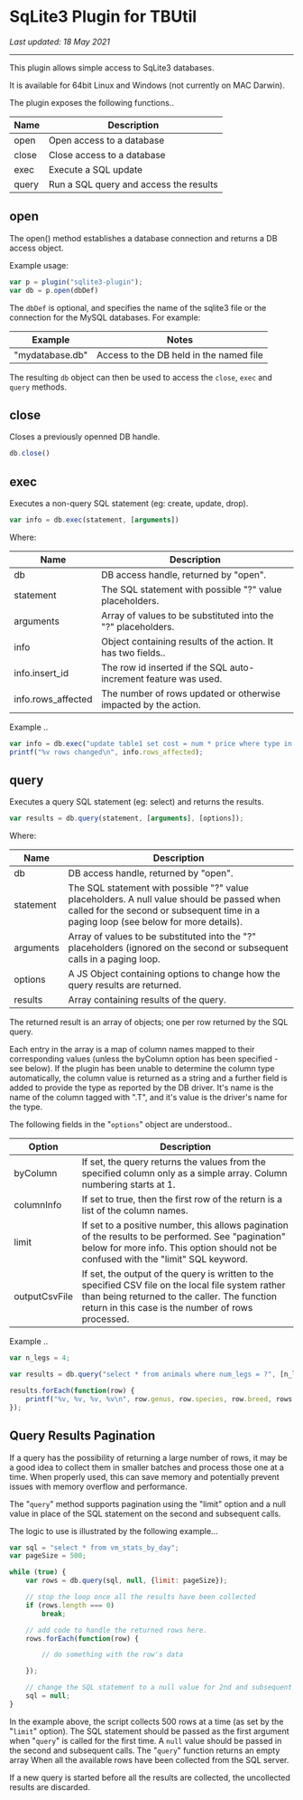 # SqLite3 Plugin for TBUtil

*Last updated: 18 May 2021*

---

This plugin allows simple access to SqLite3 databases.

It is available for 64bit Linux and Windows (not currently on MAC Darwin).

The plugin exposes the following functions..

| Name   | Description                              |
|--------|------------------------------------------|
| open   | Open access to a database                |
| close  | Close access to a database               |
| exec   | Execute a SQL update                     |
| query  | Run a SQL query and access the results   |

## open

The open() method establishes a database connection and returns a DB access object.



Example usage:

```javascript
var p = plugin("sqlite3-plugin");
var db = p.open(dbDef)
```

The `dbDef` is optional, and specifies the name of the sqlite3 file or the connection for the MySQL databases. For example:

| Example                | Notes  |
|----------------------- | ------ |
| "mydatabase.db"        | Access to the DB held in the named file |

The resulting `db` object can then be used to access the `close`, `exec` and `query` methods.

## close

Closes a previously openned DB handle.

```javascript
db.close()
```

## exec

Executes a non-query SQL statement (eg: create, update, drop).

```javascript
var info = db.exec(statement, [arguments])
```

Where:

| Name               | Description                                                     |
|--------------------|-----------------------------------------------------------------|
| db                 | DB access handle, returned by "open".                           |
| statement          | The SQL statement with possible "?" value placeholders.         |
| arguments          | Array of values to be substituted into the "?" placeholders.    |
| info               | Object containing results of the action. It has two fields..    |
| info.insert_id     | The row id inserted if the SQL auto-increment feature was used. |
| info.rows_affected | The number of rows updated or otherwise impacted by the action. |

Example ..

```javascript
var info = db.exec("update table1 set cost = num * price where type in (?, ?)", ["apple", "pear"]);
printf("%v rows changed\n", info.rows_affected);
```

## query

Executes a query SQL statement (eg: select) and returns the results.

```javascript
var results = db.query(statement, [arguments], [options]);
```

Where:

| Name               | Description                                                                  |
|--------------------|------------------------------------------------------------------------------|
| db                 | DB access handle, returned by "open". |
| statement          | The SQL statement with possible "?" value placeholders. A null value should be passed when called for the second or subsequent time in a paging loop (see below for more details). |
| arguments          | Array of values to be substituted into the "?" placeholders (ignored on the second or subsequent calls in a paging loop. |
| options            | A JS Object containing options to change how the query results are returned. |
| results            | Array containing results of the query. |

The returned result is an array of objects; one per row returned by the SQL query.

Each entry in the array is a map of column names mapped to their corresponding values (unless the byColumn option has been specified - see below). If the plugin has been unable to determine the column type automatically, the column value is returned as a string and a further field is added to provide the type as reported by the DB driver. It's name is the name of the column tagged with ".T", and it's value is the driver's name for the type.

The following fields in the "`options`" object are understood..

| Option     | Description |
|------------|-------------|
| byColumn   | If set, the query returns the values from the specified column only as a simple array. Column numbering starts at 1. |
| columnInfo | If set to true, then the first row of the return is a list of the column names. |
| limit      | If set to a positive number, this allows pagination of the results to be performed. See "pagination" below for more info. This option should not be confused with the "limit" SQL keyword. |
| outputCsvFile | If set, the output of the query is written to the specified CSV file on the local file system rather than being returned to the caller. The function return in this case is the number of rows processed. |

Example ..

```javascript
var n_legs = 4;

var results = db.query("select * from animals where num_legs = ?", [n_legs]);

results.forEach(function(row) {
    printf("%v, %v, %v, %v\n", row.genus, row.species, row.breed, rows.is_extinct);
});
```

## Query Results Pagination 

If a query has the possibility of returning a large number of rows, it may be a good idea to collect them in smaller batches and process those one at a time. When properly used, this can save memory and potentially prevent issues with memory overflow and performance.

The "`query`" method supports pagination using the "limit" option and a null value in place of the SQL statement on the second and subsequent calls.

The logic to use is illustrated by the following example...

``` javaScript
var sql = "select * from vm_stats_by_day";
var pageSize = 500;

while (true) {
	var rows = db.query(sql, null, {limit: pageSize});

	// stop the loop once all the results have been collected
	if (rows.length === 0)
		break;

	// add code to handle the returned rows here.
	rows.forEach(function(row) {

		// do something with the row's data

	});

	// change the SQL statement to a null value for 2nd and subsequent iterations.
	sql = null;
}
```

In the example above, the script collects 500 rows at a time (as set by the "`limit`" option). The SQL statement should be passed as the first argument when "`query`" is called for the first time. A `null` value should be passed in the second and subsequent calls. The "`query`" function returns an empty array When all the available rows have been collected from the SQL server.

If a new query is started before all the results are collected, the uncollected results are discarded.


